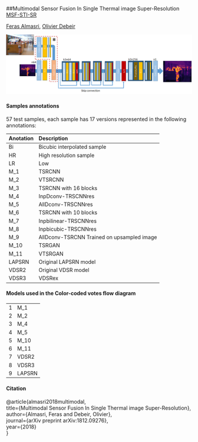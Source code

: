 ##Multimodal Sensor Fusion In Single Thermal image Super-Resolution  
[MSF-STI-SR](https://arxiv.org/abs/1812.09276v1)  
  
[Feras Almasri](), [Olivier Debeir]()  
  
![Multimodal fusion model](imgs/model.png)  
  
#### Samples annotations  
  
57 test samples, each sample has 17 versions represented in the following annotations:   
  
| Anotation | Description                                |  
|-----------|:--------------------------------------------|  
| Bi        | Bicubic interpolated sample                |  
| HR        | High resolution sample                     |  
| LR        | Low                                        |  
| M_1       | TSRCNN                                     |  
| M_2       | VTSRCNN                                    |  
| M_3       | TSRCNN with 16 blocks                      |  
| M_4       | InpDconv-TRSCNNres                         |  
| M_5       | AllDconv-TRSCNNres                         |  
| M_6       | TSRCNN with 10 blocks                      |  
| M_7       | Inpbilinear-TRSCNNres                      |  
| M_8       | Inpbicubic-TRSCNNres                       |  
| M_9       | AllDconv-TSRCNN Trained on upsampled image |  
| M_10      | TSRGAN                                     |  
| M_11      | VTSRGAN                                    |  
| LAPSRN    | Original LAPSRN model                      |  
| VDSR2     | Original VDSR model                        |  
| VDSR3     | VDSRex                                     |  
  
#### Models used in the Color-coded votes flow diagram  
  
| | |  
|-----------|:------------|  
| 1       | M_1        	  |  
| 2       | M_2           |  
| 3       | M_4           |  
| 4       | M_5           |  
| 5       | M_10          |  
| 6       | M_11          |  
| 7       | VDSR2         |  
| 8       | VDSR3         |  
| 9       | LAPSRN        |  

  
#### Citation  
  
@article{almasri2018multimodal,  
  title={Multimodal Sensor Fusion In Single Thermal image Super-Resolution},    
  author={Almasri, Feras and Debeir, Olivier},  
  journal={arXiv preprint arXiv:1812.09276},  
  year={2018}  
}
